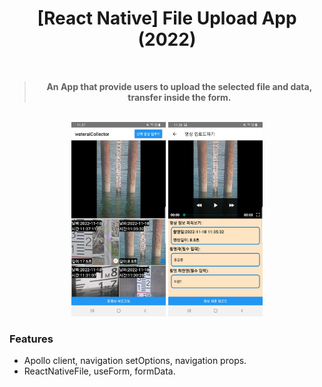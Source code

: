 <h1 align="center">[React Native] File Upload App (2022)<br/></h1>

<div align="center">
  <br />
  <blockquote><b>An App that provide users to upload the selected file and data, transfer inside the form.</b></blockquote>
</div>

<br/>

<div align="center">
  <img src="assets/img/selectScreen.png" width="30%" height="50%"/>
  <img src="assets/img/uploadScreen.png" width="30%" height="50%"/>
  <br />
</div>

### Features

* Apollo client, navigation setOptions, navigation props.
* ReactNativeFile, useForm, formData.
